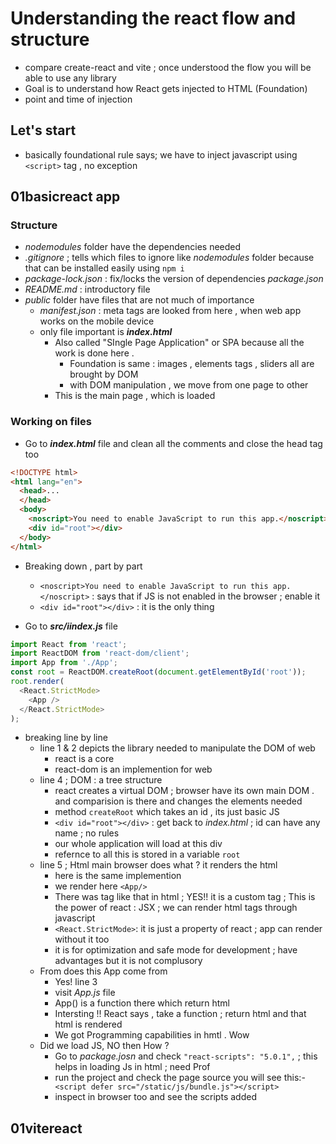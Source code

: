 # Understanding the react flow and structure 

- compare create-react and vite  ; once understood the flow you will be able to use any library 
- Goal is to understand how React gets injected to HTML (Foundation)
- point and time of injection

## Let's start
- basically foundational rule says; we have to inject javascript using `<script>` tag  , no exception 

## 01basicreact app

### Structure 

- _nodemodules_ folder have the dependencies needed
- _.gitignore_ ; tells which files to ignore like _nodemodules_ folder because that can be installed easily using `npm i`
- _package-lock.json_ : fix/locks the version of dependencies _package.json_
- _README.md_ : introductory file
- _public_ folder have files that are not much of importance 
  - _manifest.json_ : meta tags are looked from here , when web app works on the mobile device
  - only file important is **_index.html_** 
    - Also called "SIngle Page Application" or SPA because all the work is done here . 
      - Foundation is same : images , elements tags , sliders all are brought by DOM 
      - with DOM manipulation , we move from one page to other
    - This is the main page , which is loaded

### Working on files

- Go to **_index.html_** file and clean all the comments 
and close the head tag too 
```html
<!DOCTYPE html>
<html lang="en">
  <head>...
  </head>
  <body>
    <noscript>You need to enable JavaScript to run this app.</noscript>
    <div id="root"></div>
  </body>
</html>

```

- Breaking down , part by part 
  - `<noscript>You need to enable JavaScript to run this app.</noscript>` : says that if JS is not enabled in the browser  ; enable it 
  - ```<div id="root"></div>``` : it is the only thing 

- Go to **_src/iindex.js_** file 
```javascript
import React from 'react';
import ReactDOM from 'react-dom/client';
import App from './App';
const root = ReactDOM.createRoot(document.getElementById('root'));
root.render(
  <React.StrictMode>
    <App />
  </React.StrictMode>
);

```
- breaking line by line 
  - line 1 & 2 depicts the library needed to manipulate the DOM of web 
    - react is a core 
    - react-dom is an implemention for web
  - line 4 ; DOM : a tree structure 
    - react creates a virtual DOM ; browser have its own main DOM . and comparision is there and changes the elements needed
    - method `createRoot` which takes an id , its just basic JS 
    - ```<div id="root"></div>``` : get back to _index.html_ ; id can have any name ; no rules 
    - our whole application will load at this div
    - refernce to all this is stored in a variable `root` 
  - line 5 ; Html main browser does what ? it renders the html
    - here is the same implemention 
    - we render here `<App/>`
    - There was tag like that in html ; YES!! it is a custom tag ; This is the power of react : JSX ; we can render html tags through javascript
    - `<React.StrictMode>`: it is just a property of react ; app can render without it too
    - it is for optimization and safe mode for development ; have advantages but it is  not complusory 
  - From does this App come from 
    - Yes! line 3 
    - visit _App.js_ file 
    - App() is a function there which return html 
    - Intersting !! React says , take a function ; return html and that html is rendered 
    - We got Programming capabilities in hmtl . Wow
  - Did we load JS, NO then How ?
     - Go to _package.josn_ and check `"react-scripts": "5.0.1",` ; this helps in loading Js in html ; need Prof
     - run the project and check the page source you will see this:- `  <script defer src="/static/js/bundle.js"></script>`
     - inspect in browser too  and see the scripts added 


## 01vitereact
